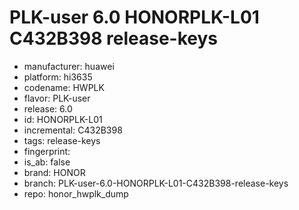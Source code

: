 # PLK-user 6.0 HONORPLK-L01 C432B398 release-keys
- manufacturer: huawei
- platform: hi3635
- codename: HWPLK
- flavor: PLK-user
- release: 6.0
- id: HONORPLK-L01
- incremental: C432B398
- tags: release-keys
- fingerprint: 
- is_ab: false
- brand: HONOR
- branch: PLK-user-6.0-HONORPLK-L01-C432B398-release-keys
- repo: honor_hwplk_dump
